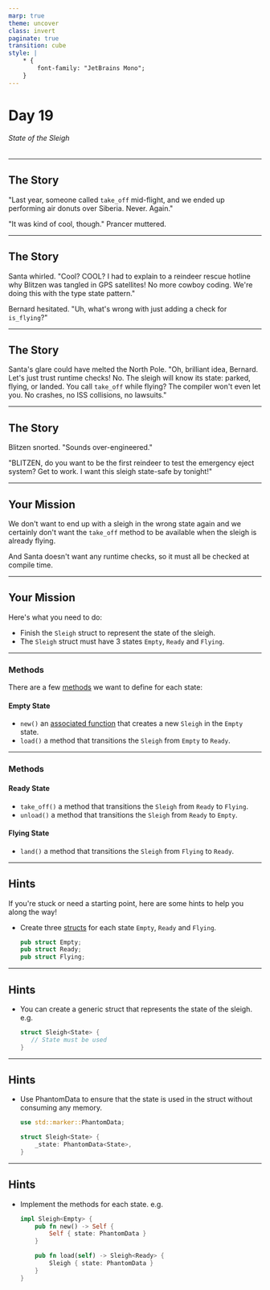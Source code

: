 ```yaml
---
marp: true
theme: uncover
class: invert
paginate: true
transition: cube
style: |
    * {
        font-family: "JetBrains Mono";
    }
---
```


# Day 19

###### State of the Sleigh

---

## The Story

"Last year, someone called `take_off` mid-flight, and we ended up performing air donuts over Siberia. Never. Again."

"It was kind of cool, though." Prancer muttered.

---

## The Story

Santa whirled. "Cool? COOL? I had to explain to a reindeer rescue hotline why Blitzen was tangled in GPS satellites! No more cowboy coding. We're doing this with the type state pattern."

Bernard hesitated. "Uh, what's wrong with just adding a check for `is_flying`?"

---

## The Story

Santa's glare could have melted the North Pole. "Oh, brilliant idea, Bernard. Let's just trust runtime checks! No. The sleigh will know its state: parked, flying, or landed. You call `take_off` while flying? The compiler won't even let you. No crashes, no ISS collisions, no lawsuits."

---

## The Story

Blitzen snorted. "Sounds over-engineered."

"BLITZEN, do you want to be the first reindeer to test the emergency eject system? Get to work. I want this sleigh state-safe by tonight!"

---

## Your Mission

We don't want to end up with a sleigh in the wrong state again and we certainly don't want the `take_off` method to be available when the sleigh is already flying.

And Santa doesn't want any runtime checks, so it must all be checked at compile time.

---

## Your Mission

Here's what you need to do:

- Finish the `Sleigh` struct to represent the state of the sleigh.
- The `Sleigh` struct must have 3 states `Empty`, `Ready` and `Flying`.

---

### Methods

There are a few [methods](https://www.rustfinity.com/learn/rust/structs/implementing-methods) we want to define for each state:

#### Empty State

- `new()` an [associated function](https://www.rustfinity.com/learn/rust/structs/implementing-methods#associated-functions) that creates a new `Sleigh` in the `Empty` state.
- `load()` a method that transitions the `Sleigh` from `Empty` to `Ready`.

---

### Methods

#### Ready State

- `take_off()` a method that transitions the `Sleigh` from `Ready` to `Flying`.
- `unload()` a method that transitions the `Sleigh` from `Ready` to `Empty`.

#### Flying State

- `land()` a method that transitions the `Sleigh` from `Flying` to `Ready`.

---

## Hints

If you're stuck or need a starting point, here are some hints to help you along the way!

- Create three [structs](https://www.rustfinity.com/learn/rust/structs) for each state `Empty`, `Ready` and `Flying`.
    ```rust
    pub struct Empty;
    pub struct Ready;
    pub struct Flying;
    ```

---

## Hints

- You can create a generic struct that represents the state of the sleigh. e.g.
     ```rust
    struct Sleigh<State> {
        // State must be used
    }
    ```

---

## Hints

- Use PhantomData to ensure that the state is used in the struct without consuming any memory.
    ```rust
    use std::marker::PhantomData;
 
    struct Sleigh<State> {
        _state: PhantomData<State>,
    }
    ```

---

## Hints

- Implement the methods for each state. e.g.
    ```rust
    impl Sleigh<Empty> {
        pub fn new() -> Self {
            Self { state: PhantomData }
        }
    
        pub fn load(self) -> Sleigh<Ready> {
            Sleigh { state: PhantomData }
        }
    }
    ```
